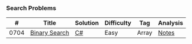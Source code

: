 ### Search Problems

| # | Title | Solution | Difficulty | Tag | Analysis |
|---| ----- | -------- | ---------- | --- | -------- |
|0704|[Binary Search](https://leetcode.com/problems/binary-search/description/)|[C#](https://github.com/FrancoFernando/leetcode/blob/main/Array/0704.Binary-Search/Solution.cs)|Easy|Array|[Notes](https://github.com/FrancoFernando/leetcode/blob/main/Array/0704.Binary-Search/notes.md)|
